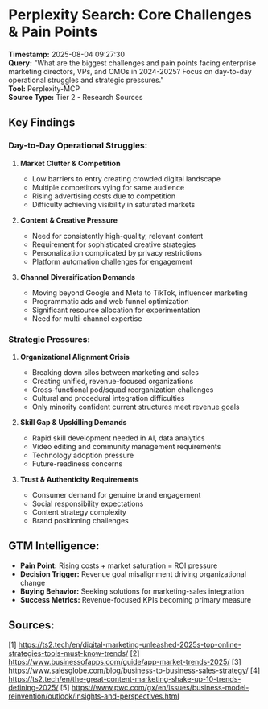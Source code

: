 # Perplexity Search: Core Challenges & Pain Points
**Timestamp:** 2025-08-04 09:27:30  
**Query:** "What are the biggest challenges and pain points facing enterprise marketing directors, VPs, and CMOs in 2024-2025? Focus on day-to-day operational struggles and strategic pressures."  
**Tool:** Perplexity-MCP  
**Source Type:** Tier 2 - Research Sources

## Key Findings

### Day-to-Day Operational Struggles:

1. **Market Clutter & Competition**
   - Low barriers to entry creating crowded digital landscape
   - Multiple competitors vying for same audience
   - Rising advertising costs due to competition
   - Difficulty achieving visibility in saturated markets

2. **Content & Creative Pressure**
   - Need for consistently high-quality, relevant content
   - Requirement for sophisticated creative strategies
   - Personalization complicated by privacy restrictions
   - Platform automation challenges for engagement

3. **Channel Diversification Demands**
   - Moving beyond Google and Meta to TikTok, influencer marketing
   - Programmatic ads and web funnel optimization
   - Significant resource allocation for experimentation
   - Need for multi-channel expertise

### Strategic Pressures:

1. **Organizational Alignment Crisis**
   - Breaking down silos between marketing and sales
   - Creating unified, revenue-focused organizations
   - Cross-functional pod/squad reorganization challenges
   - Cultural and procedural integration difficulties
   - Only minority confident current structures meet revenue goals

2. **Skill Gap & Upskilling Demands**
   - Rapid skill development needed in AI, data analytics
   - Video editing and community management requirements
   - Technology adoption pressure
   - Future-readiness concerns

3. **Trust & Authenticity Requirements**
   - Consumer demand for genuine brand engagement
   - Social responsibility expectations
   - Content strategy complexity
   - Brand positioning challenges

## GTM Intelligence:
- **Pain Point:** Rising costs + market saturation = ROI pressure
- **Decision Trigger:** Revenue goal misalignment driving organizational change
- **Buying Behavior:** Seeking solutions for marketing-sales integration
- **Success Metrics:** Revenue-focused KPIs becoming primary measure

## Sources:
[1] https://ts2.tech/en/digital-marketing-unleashed-2025s-top-online-strategies-tools-must-know-trends/
[2] https://www.businessofapps.com/guide/app-market-trends-2025/
[3] https://www.salesglobe.com/blog/business-to-business-sales-strategy/
[4] https://ts2.tech/en/the-great-content-marketing-shake-up-10-trends-defining-2025/
[5] https://www.pwc.com/gx/en/issues/business-model-reinvention/outlook/insights-and-perspectives.html